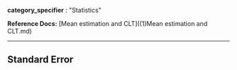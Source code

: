 **category_specifier** : "Statistics"

**Reference Docs:** [Mean estimation and CLT]((1)Mean estimation and CLT.md)

---

## Standard Error

